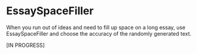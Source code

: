 EssaySpaceFiller
================

When you run out of ideas and need to fill up space on a long essay, use EssaySpaceFiller and choose the accuracy of the randomly generated text.  

[IN PROGRESS]